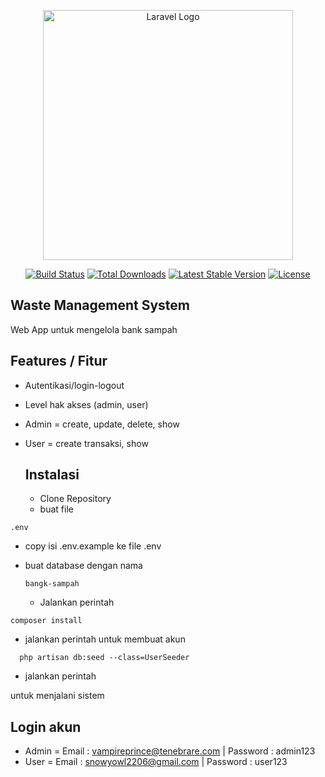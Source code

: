 <p align="center"><a href="https://laravel.com" target="_blank"><img src="https://raw.githubusercontent.com/laravel/art/master/logo-lockup/5%20SVG/2%20CMYK/1%20Full%20Color/laravel-logolockup-cmyk-red.svg" width="400" alt="Laravel Logo"></a></p>

<p align="center">
<a href="https://github.com/laravel/framework/actions"><img src="https://github.com/laravel/framework/workflows/tests/badge.svg" alt="Build Status"></a>
<a href="https://packagist.org/packages/laravel/framework"><img src="https://img.shields.io/packagist/dt/laravel/framework" alt="Total Downloads"></a>
<a href="https://packagist.org/packages/laravel/framework"><img src="https://img.shields.io/packagist/v/laravel/framework" alt="Latest Stable Version"></a>
<a href="https://packagist.org/packages/laravel/framework"><img src="https://img.shields.io/packagist/l/laravel/framework" alt="License"></a>
</p>

## Waste Management System

<p align="justify">Web App untuk mengelola bank sampah
</p>

## Features / Fitur

- Autentikasi/login-logout
- Level hak akses (admin, user)
- Admin = create, update, delete, show
- User = create transaksi, show

  ## Instalasi
  - Clone Repository
  - buat file
```
.env
  ```
  - copy isi .env.example ke file .env
  - buat database dengan nama
    ```
    bangk-sampah
    ```

     - Jalankan perintah
```
composer install
```

- jalankan perintah untuk membuat akun

```
  php artisan db:seed --class=UserSeeder
```
- jalankan perintah

untuk menjalani sistem

## Login akun
- Admin = Email : vampireprince@tenebrare.com | Password : admin123
- User = Email : snowyowl2206@gmail.com | Password : user123
